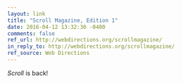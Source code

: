 ```yaml
---
layout: link
title: "Scroll Magazine, Edition 1"
date: 2016-04-12 13:32:30 -0400
comments: false
ref_url: http://webdirections.org/scrollmagazine/
in_reply_to: http://webdirections.org/scrollmagazine/
ref_source: Web Directions
---
```


<cite>Scroll</cite> is back!